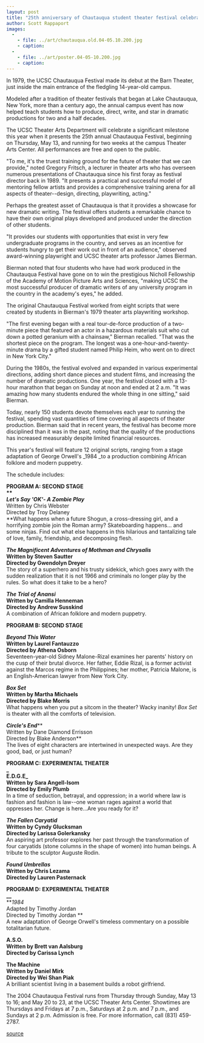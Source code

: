 ```yaml
---
layout: post
title: "25th anniversary of Chautauqua student theater festival celebrated"
author: Scott Rappaport
images:
  -
    - file: ../art/chautauqua.old.04-05.10.200.jpg
    - caption: 
  -
    - file: ../art/poster.04-05-10.200.jpg
    - caption: 
---
```


In 1979, the UCSC Chautauqua Festival made its debut at the Barn Theater, just inside the main entrance of the fledgling 14-year-old campus.   

Modeled after a tradition of theater festivals that began at Lake Chautauqua, New York, more than a century ago, the annual campus event has now helped teach students how to produce, direct, write, and star in dramatic productions for two and a half decades.   

The UCSC Theater Arts Department will celebrate a significant milestone this year when it presents the 25th annual Chautauqua Festival, beginning on Thursday, May 13, and running for two weeks at the campus Theater Arts Center. All performances are free and open to the public.  

"To me, it's the truest training ground for the future of theater that we can provide," noted Gregory Fritsch, a lecturer in theater arts who has overseen numerous presentations of Chautauqua since his first foray as festival director back in 1989. "It presents a practical and successful model of mentoring fellow artists and provides a comprehensive training arena for all aspects of theater--design, directing, playwriting, acting."   

Perhaps the greatest asset of Chautauqua is that it provides a showcase for new dramatic writing. The festival offers students a remarkable chance to have their own original plays developed and produced under the direction of other students.   

"It provides our students with opportunities that exist in very few undergraduate programs in the country, and serves as an incentive for students hungry to get their work out in front of an audience," observed award-winning playwright and UCSC theater arts professor James Bierman.   

Bierman noted that four students who have had work produced in the Chautauqua Festival have gone on to win the prestigious Nicholl Fellowship of the Academy of Motion Picture Arts and Sciences, "making UCSC the most successful producer of dramatic writers of any university program in the country in the academy's eyes," he added.  

The original Chautauqua Festival worked from eight scripts that were created by students in Bierman's 1979 theater arts playwriting workshop.   

"The first evening began with a real tour-de-force production of a two-minute piece that featured an actor in a hazardous materials suit who cut down a potted geranium with a chainsaw," Bierman recalled. "That was the shortest piece on the program. The longest was a one-hour-and-twenty-minute drama by a gifted student named Philip Heim, who went on to direct in New York City."   
  
During the 1980s, the festival evolved and expanded in various experimental directions, adding short dance pieces and student films, and increasing the number of dramatic productions. One year, the festival closed with a 13-hour marathon that began on Sunday at noon and ended at 2 a.m. "It was amazing how many students endured the whole thing in one sitting," said Bierman.   

Today, nearly 150 students devote themselves each year to running the festival, spending vast quantities of time covering all aspects of theater production. Bierman said that in recent years, the festival has become more disciplined than it was in the past, noting that the quality of the productions has increased measurably despite limited financial resources.   

This year's festival will feature 12 original scripts, ranging from a stage adaptation of George Orwell's _1984 _to a production combining African folklore and modern puppetry.   

The schedule includes:  

**PROGRAM A: SECOND STAGE  
**  
_**Let's Say 'OK'- A Zombie Play**_**  
Written by Chris Webster  
Directed by Troy Delaney  
**What happens when a future Shogun, a cross-dressing girl, and a horrifying zombie join the Roman army? Skateboarding happens... and some ninjas. Find out what else happens in this hilarious and tantalizing tale of love, family, friendship, and decomposing flesh.  

**_The Magnificent Adventures of Mothman and Chrysalis_  
Written by Steven Sautter  
Directed by Gwendolyn Dreyer**  
The story of a superhero and his trusty sidekick, which goes awry with the sudden realization that it is not 1966 and criminals no longer play by the rules. So what does it take to be a hero?  

**_The Trial of Anansi_  
Written by Camilla Henneman  
Directed by Andrew Susskind**  
A combination of African folklore and modern puppetry.   

**PROGRAM B: SECOND STAGE**  

**_Beyond This Water_  
Written by Laurel Fantauzzo  
Directed by Athena Osborn**  
Seventeen-year-old Sidney Malone-Rizal examines her parents' history on the cusp of their brutal divorce. Her father, Eddie Rizal, is a former activist against the Marcos regime in the Philippines; her mother, Patricia Malone, is an English-American lawyer from New York City.   

**_Box Set_  
Written by Martha Michaels  
Directed by Blake Morris**  
What happens when you put a sitcom in the theater? Wacky inanity! _Box Set_ is theater with all the comforts of television.  

_**Circle's End**_**  
Written by Dane Diamond Errisson  
Directed by Blake Anderson**  
The lives of eight characters are intertwined in unexpected ways. Are they good, bad, or just human?

**PROGRAM C: EXPERIMENTAL THEATER**  
**_  
E.D.G.E_  
Written by Sara Angell-Isom  
Directed by Emily Plumb**  
In a time of seduction, betrayal, and oppression; in a world where law is fashion and fashion is law--one woman rages against a world that oppresses her. Change is here...Are you ready for it?  

**_The Fallen Caryatid_  
Written by Cyndy Glucksman  
Directed by Larissa Golerkansky**  
An aspiring art professor explores her past through the transformation of four caryatids (stone columns in the shape of women) into human beings. A tribute to the sculptor Auguste Rodin.  

**_Found Umbrellas_  
Written by Chris Lezama  
Directed by Lauren Pasternack**  

**PROGRAM D:** **EXPERIMENTAL THEATER**  
**__**  
**_1984_  
Adapted by Timothy Jordan  
Directed by Timothy Jordan **  
A new adaptation of George Orwell's timeless commentary on a possible totalitarian future.  

**A.S.O.  
Written by Brett van Aalsburg  
Directed by Carissa Lynch**  

**The Machine  
Written by Daniel Mirk  
Directed by Wei Shan Piak**  
A brilliant scientist living in a basement builds a robot girlfriend.

The 2004 Chautauqua Festival runs from Thursday through Sunday, May 13 to 16; and May 20 to 23, at the UCSC Theater Arts Center. Showtimes are Thursdays and Fridays at 7 p.m., Saturdays at 2 p.m. and 7 p.m., and Sundays at 2 p.m. Admission is free. For more information, call (831) 459-2787.  

[source](http://www1.ucsc.edu/currents/03-04/05-10/chautauqua.html "Permalink to chautauqua")
